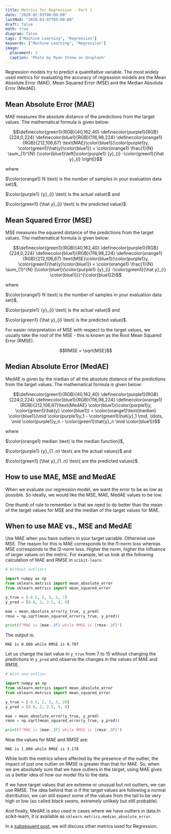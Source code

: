 ```yaml
---
title: Metrics for Regression - Part 1
date: "2020-02-03T00:00:00"
lastMod: "2020-03-07T00:00:00"
draft: false
math: true
diagram: false
tags: ["Machine Learning", "Regression"]
keywords: ["Machine Learning", "Regression"]
image: 
  placement: 3 
  caption: 'Photo by Ryan Stone on Unsplash'
---
```


Regression models try to predict a quantitative variable. The most widely used metrics for evaluating the accuracy of regression models are the  Mean Absolute Error (MAE), Mean Squared Error (MSE) and the Median Absolute Error (MedAE).

## Mean Absolute Error (MAE)

MAE measures the absolute distance of the predictions from the target values.  The mathematical formula is given below:

$$\definecolor{green1}{RGB}{40,162,40} \definecolor{purple1}{RGB}{224,0,224} \definecolor{blue1}{RGB}{116,98,224} \definecolor{orange1}{RGB}{212,106,67} \text{MAE}\color{blue1}(\color{purple1}y, \color{green1}\hat{y}\color{blue1}) = \color{orange1} \frac{1}{N} \sum_{1}^{N} {\color{blue1}\left|\color{purple1} {y}_{i} -\color{green1}{\hat y}_{i} \right|}$$

where

$\color{orange1} N \text{ is the number of samples in your evaluation data set}$,

$\color{purple1} {y}_{i} \text{ is the actual value}$ and

$\color{green1} {\hat y}_{i} \text{ is the predicted value}$.

## Mean Squared Error (MSE)

MSE measures the squared distance of the predictions from the target values.  The mathematical formula is given below:

$$\definecolor{green1}{RGB}{40,162,40} \definecolor{purple1}{RGB}{224,0,224} \definecolor{blue1}{RGB}{116,98,224} \definecolor{orange1}{RGB}{212,106,67} \text{MSE}\color{blue1}(\color{purple1}y, \color{green1}\hat{y}\color{blue1}) = \color{orange1} \frac{1}{N} \sum_{1}^{N} {\color{blue1}(\color{purple1} {y}_{i} -\color{green1}{\hat y}_{i} \color{blue1})}^{\color{blue1}2}$$

where

$\color{orange1} N \text{ is the number of samples in your evaluation data set}$,

$\color{purple1} {y}_{i} \text{ is the actual value}$ and

$\color{green1} {\hat y}_{i} \text{ is the predicted value}$.

For easier interpretation of MSE with respect to the target values, we usually take the root of the MSE - this is known as the Root Mean Squared Error (RMSE).

$$RMSE = \sqrt{MSE}$$

## Median Absolute Error (MedAE)

MedAE is given by the median of all the absolute distance of the predictions from the target values.  The mathematical formula is given below:

$$\definecolor{green1}{RGB}{40,162,40} \definecolor{purple1}{RGB}{224,0,224} \definecolor{blue1}{RGB}{116,98,224} \definecolor{orange1}{RGB}{212,106,67}\text{MedAE} \color{blue1}(\color{purple1}y, \color{green1}\hat{y} \color{blue1}) = \color{orange1}\text{median} \color{blue1}(\mid \color{purple1}y_1 - \color{green1}\hat{y}_1 \mid, \ldots, \mid \color{purple1}y_n - \color{green1}\hat{y}_n \mid \color{blue1})$$


where

$\color{orange1} median \text{ is the median function}$,

$\color{purple1} {y}_{1..n} \text{ are the actual values}$ and

$\color{green1} {\hat y}_{1..n} \text{ are the predicted values}$.

## How to use MAE, MSE and MedAE

When we evaluate our regression model, we want the error to be as low as possible. So ideally, we would like the MSE, MAE, MedAE values to be low.

One thumb of rule to remember is that we need to do better than the mean of the target values for MSE and the median of the target values for MAE.

## When to use MAE vs., MSE and MedAE

Use MAE when you have outliers in your target variable. Otherwise use MSE. The reason for this is MAE corresponds to the $l1$-norm loss whereas MSE corresponds to the $l2$-norm loss. Higher the norm, higher the influence of larger values on the metric. For example, let us look at the following calculation of MAE and RMSE in `scikit-learn`.

```python
# Without outliers

import numpy as np
from sklearn.metrics import mean_absolute_error
from sklearn.metrics import mean_squared_error

y_true = [-0.5, 2, 3, 5, 7]
y_pred = [0.0, 2, 2.5, 4, 8]

mae = mean_absolute_error(y_true, y_pred)
rmse = np.sqrt(mean_squared_error(y_true, y_pred))

print(f"MAE is {mae:.3f} while RMSE is {rmse:.3f}")
```

The output is:

```plaintext
MAE is 0.600 while RMSE is 0.707
```

Let us change the last value in `y_true` from 7 to 15 without changing the predictions in `y_pred` and observe the changes in the values of MAE and RMSE.

```python
# With one outlier

import numpy as np
from sklearn.metrics import mean_absolute_error
from sklearn.metrics import mean_squared_error

y_true = [-0.5, 2, 3, 5, 20]
y_pred = [0.0, 2, 2.5, 4, 8]

mae = mean_absolute_error(y_true, y_pred)
rmse = np.sqrt(mean_squared_error(y_true, y_pred))

print(f"MAE is {mae:.3f} while RMSE is {rmse:.3f}")
```

Now the values for MAE and RMSE are:

```plaintext
MAE is 1.800 while RMSE is 3.178
```

While both the metrics where affected by the presence of the outlier, the impact of just one outlier on RMSE is greater than that for MAE. So, when we are absolutely sure that we have outliers in the target, using MAE gives us a better idea of how our model fits to the data.

If we have target values that are extreme or unusual but not outliers, we can use RMSE. The idea behind that is if the target values are following a normal distribution, we can still expect some of the values from the tail to be very high or low (so called _black swans_, extremely unlikely but still probable).

And finally, MedAE is also used in cases where we have outliers in data.In scikit-learn, it is available as `sklearn.metrics.median_absolute_error`.

In a [subsequent post](../more_metrics_for_regression), we will discuss other metrics used for Regression.
